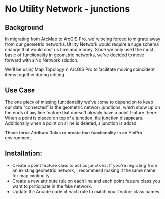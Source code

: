 # No Utility Network - junctions

## Background
In migrating from ArcMap to ArcGIS Pro, we're being forced to migrate away from our geometric networks.  Utility Network would require a huge schema change that would cost us time and money.  Since we only used the most basic of functionality in geometric networks, we've decided to move forward with a No Network solution.

We'll be using Map Topology in ArcGIS Pro to facilitate moving coincident items together during editing.

## Use Case
The one piece of missing functionality we've come to depend on to keep our data "connected" is the geometric network junctions, which show up on the ends of any line feature that doesn't already have a point feature there. When a point is placed on top of a junction, the junction disappears.  Additionally when a point on a line is deleted, a junction is added.

These three Attribute Rules re-create that functionality in an ArcPro environment.  

## Installation:
* Create a point feature class to act as junctions.  If you're migrating from an existing geometric network, I recommend making it the same name for map continuity.
* Create a new attribute rule on each line and each point feature class you want to participate in the fake network.  
* Update the Arcade code of each rule to match your feature class names

